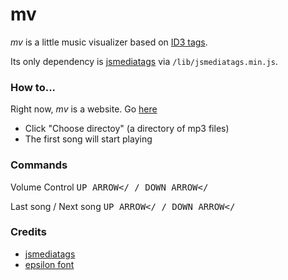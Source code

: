 # mv

_mv_ is a little music visualizer based on [ID3 tags](https://en.wikipedia.org/wiki/ID3).

Its only dependency is [jsmediatags](https://github.com/aadsm/jsmediatags) via `/lib/jsmediatags.min.js`.

### How to...

Right now, _mv_ is a website. Go [here](https://atkascha.gg/mv)

- Click "Choose directoy" (a directory of mp3 files)
- The first song will start playing

### Commands

Volume Control
<kbd>UP ARROW</<kbd> / <kbd>DOWN ARROW</<kbd>

Last song / Next song
<kbd>UP ARROW</<kbd> / <kbd>DOWN ARROW</<kbd>

### Credits

- [jsmediatags](https://github.com/aadsm/jsmediatags)
- [epsilon font](https://www.adrianwrobel.com/store/p/epsilon-typeface)
